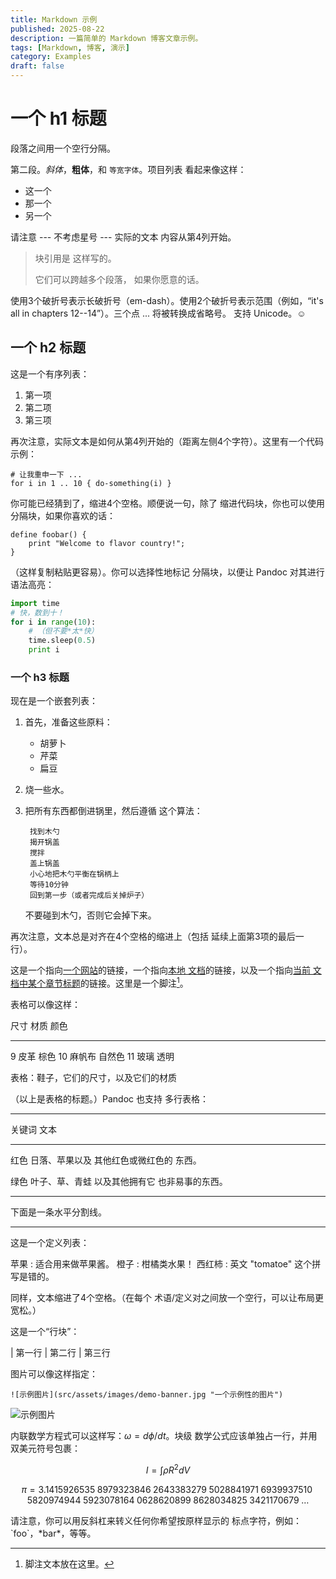 ```yaml
---
title: Markdown 示例
published: 2025-08-22
description: 一篇简单的 Markdown 博客文章示例。
tags: [Markdown, 博客, 演示]
category: Examples
draft: false
---
```


# 一个 h1 标题

段落之间用一个空行分隔。

第二段。_斜体_，**粗体**，和 `等宽字体`。项目列表
看起来像这样：

- 这一个
- 那一个
- 另一个

请注意 --- 不考虑星号 --- 实际的文本
内容从第4列开始。

> 块引用是
> 这样写的。
>
> 它们可以跨越多个段落，
> 如果你愿意的话。

使用3个破折号表示长破折号（em-dash）。使用2个破折号表示范围（例如，“it's all
in chapters 12--14”）。三个点 ... 将被转换成省略号。
支持 Unicode。☺

## 一个 h2 标题

这是一个有序列表：

1. 第一项
2. 第二项
3. 第三项

再次注意，实际文本是如何从第4列开始的（距离左侧4个字符）。这里有一个代码示例：

    # 让我重申一下 ...
    for i in 1 .. 10 { do-something(i) }

你可能已经猜到了，缩进4个空格。顺便说一句，除了
缩进代码块，你也可以使用分隔块，如果你喜欢的话：

```
define foobar() {
    print "Welcome to flavor country!";
}
```

（这样复制粘贴更容易）。你可以选择性地标记
分隔块，以便让 Pandoc 对其进行语法高亮：

```python
import time
# 快，数到十！
for i in range(10):
    # （但不要*太*快）
    time.sleep(0.5)
    print i
```

### 一个 h3 标题

现在是一个嵌套列表：

1. 首先，准备这些原料：

    - 胡萝卜
    - 芹菜
    - 扁豆

2. 烧一些水。

3. 把所有东西都倒进锅里，然后遵循
    这个算法：

        找到木勺
        揭开锅盖
        搅拌
        盖上锅盖
        小心地把木勺平衡在锅柄上
        等待10分钟
        回到第一步（或者完成后关掉炉子）

    不要碰到木勺，否则它会掉下来。

再次注意，文本总是对齐在4个空格的缩进上（包括
延续上面第3项的最后一行）。

这是一个指向[一个网站](http://foo.bar)的链接，一个指向[本地
文档](local-doc.html)的链接，以及一个指向[当前
文档中某个章节标题](#an-h2-header)的链接。这里是一个脚注[^1]。

[^1]: 脚注文本放在这里。

表格可以像这样：

尺寸 材质 颜色

---

9 皮革 棕色
10 麻帆布 自然色
11 玻璃 透明

表格：鞋子，它们的尺寸，以及它们的材质

（以上是表格的标题。）Pandoc 也支持
多行表格：

---

关键词 文本

---

红色 日落、苹果以及
其他红色或微红色的
东西。

绿色 叶子、草、青蛙
以及其他拥有它
也非易事的东西。

---

下面是一条水平分割线。

---

这是一个定义列表：

苹果
: 适合用来做苹果酱。
橙子
: 柑橘类水果！
西红柿
: 英文 "tomatoe" 这个拼写是错的。

同样，文本缩进了4个空格。（在每个
术语/定义对之间放一个空行，可以让布局更宽松。）

这是一个“行块”：

| 第一行
| 第二行
| 第三行

图片可以像这样指定：

```![示例图片](src/assets/images/demo-banner.jpg "一个示例性的图片")```

![示例图片](src/assets/images/demo-banner.jpg "一个示例性的图片")

内联数学方程式可以这样写：$\omega = d\phi / dt$。块级
数学公式应该单独占一行，并用双美元符号包裹：

$$I = \int \rho R^{2} dV$$

$$
\begin{equation*}
\pi
=3.1415926535
 \;8979323846\;2643383279\;5028841971\;6939937510\;5820974944
 \;5923078164\;0628620899\;8628034825\;3421170679\;\ldots
\end{equation*}
$$

请注意，你可以用反斜杠来转义任何你希望按原样显示的
标点字符，例如：\`foo\`，\*bar\*，等等。